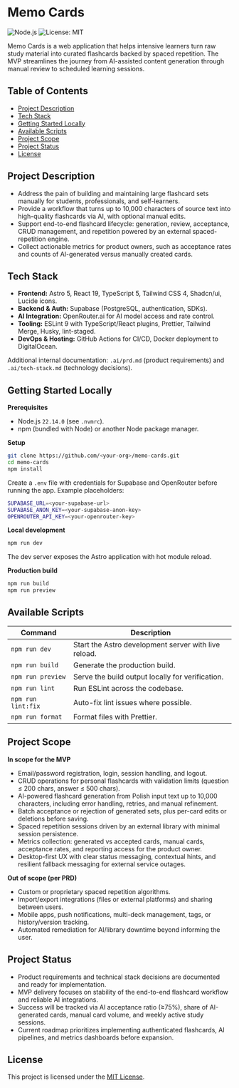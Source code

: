 # Memo Cards

![Node.js](https://img.shields.io/badge/node-22.14.0-43853d?logo=node.js&logoColor=white)
![License: MIT](https://img.shields.io/badge/license-MIT-blue)

Memo Cards is a web application that helps intensive learners turn raw study material into curated flashcards backed by spaced repetition. The MVP streamlines the journey from AI-assisted content generation through manual review to scheduled learning sessions.

## Table of Contents

- [Project Description](#project-description)
- [Tech Stack](#tech-stack)
- [Getting Started Locally](#getting-started-locally)
- [Available Scripts](#available-scripts)
- [Project Scope](#project-scope)
- [Project Status](#project-status)
- [License](#license)

## Project Description

- Address the pain of building and maintaining large flashcard sets manually for students, professionals, and self-learners.
- Provide a workflow that turns up to 10,000 characters of source text into high-quality flashcards via AI, with optional manual edits.
- Support end-to-end flashcard lifecycle: generation, review, acceptance, CRUD management, and repetition powered by an external spaced-repetition engine.
- Collect actionable metrics for product owners, such as acceptance rates and counts of AI-generated versus manually created cards.

## Tech Stack

- **Frontend:** Astro 5, React 19, TypeScript 5, Tailwind CSS 4, Shadcn/ui, Lucide icons.
- **Backend & Auth:** Supabase (PostgreSQL, authentication, SDKs).
- **AI Integration:** OpenRouter.ai for AI model access and rate control.
- **Tooling:** ESLint 9 with TypeScript/React plugins, Prettier, Tailwind Merge, Husky, lint-staged.
- **DevOps & Hosting:** GitHub Actions for CI/CD, Docker deployment to DigitalOcean.

Additional internal documentation: `.ai/prd.md` (product requirements) and `.ai/tech-stack.md` (technology decisions).

## Getting Started Locally

**Prerequisites**

- Node.js `22.14.0` (see `.nvmrc`).
- npm (bundled with Node) or another Node package manager.

**Setup**

```bash
git clone https://github.com/<your-org>/memo-cards.git
cd memo-cards
npm install
```

Create a `.env` file with credentials for Supabase and OpenRouter before running the app. Example placeholders:

```bash
SUPABASE_URL=<your-supabase-url>
SUPABASE_ANON_KEY=<your-supabase-anon-key>
OPENROUTER_API_KEY=<your-openrouter-key>
```

**Local development**

```bash
npm run dev
```

The dev server exposes the Astro application with hot module reload.

**Production build**

```bash
npm run build
npm run preview
```

## Available Scripts

| Command | Description |
| --- | --- |
| `npm run dev` | Start the Astro development server with live reload. |
| `npm run build` | Generate the production build. |
| `npm run preview` | Serve the build output locally for verification. |
| `npm run lint` | Run ESLint across the codebase. |
| `npm run lint:fix` | Auto-fix lint issues where possible. |
| `npm run format` | Format files with Prettier. |

## Project Scope

**In scope for the MVP**

- Email/password registration, login, session handling, and logout.
- CRUD operations for personal flashcards with validation limits (question ≤ 200 chars, answer ≤ 500 chars).
- AI-powered flashcard generation from Polish input text up to 10,000 characters, including error handling, retries, and manual refinement.
- Batch acceptance or rejection of generated sets, plus per-card edits or deletions before saving.
- Spaced repetition sessions driven by an external library with minimal session persistence.
- Metrics collection: generated vs accepted cards, manual cards, acceptance rates, and reporting access for the product owner.
- Desktop-first UX with clear status messaging, contextual hints, and resilient fallback messaging for external service outages.

**Out of scope (per PRD)**

- Custom or proprietary spaced repetition algorithms.
- Import/export integrations (files or external platforms) and sharing between users.
- Mobile apps, push notifications, multi-deck management, tags, or history/version tracking.
- Automated remediation for AI/library downtime beyond informing the user.

## Project Status

- Product requirements and technical stack decisions are documented and ready for implementation.
- MVP delivery focuses on stability of the end-to-end flashcard workflow and reliable AI integrations.
- Success will be tracked via AI acceptance ratio (≥75%), share of AI-generated cards, manual card volume, and weekly active study sessions.
- Current roadmap prioritizes implementing authenticated flashcards, AI pipelines, and metrics dashboards before expansion.

## License

This project is licensed under the [MIT License](./LICENSE).

